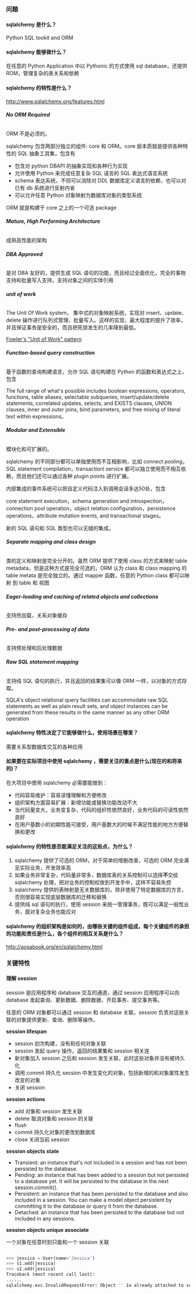 ### 问题

#### sqlalchemy 是什么？

Python SQL tookit and ORM

#### sqlalchemy 能够做什么？

在任意的 Python Application 中以 Pythonic 的方式使用 sql database，还提供 ROM，管理复杂的表关系和依赖

#### sqlalchemy 的特性是什么？

http://www.sqlalchemy.org/features.html

###### **No ORM Required**

ORM 不是必须的。 

sqlalchemy 包含两部分独立的组件: core 和 ORM。core 层本质就是提供各种特性的 SQL 抽象工具集，包含有
- 包含对 python DBAPI 的抽象实现和各种行为实现
- 允许使用 Python 来完成任意复杂 SQL 语言的 SQL 表达式语言系统 
- schema 表达系统，不但可以消除对 DDL 数据库定义语言的依赖，也可以对已有 db 系统进行反射内省
- 可以允许任意 Python 对象映射为数据库对象的类型系统

ORM 就是构建于 core 之上的一个可选 package

###### **Mature, High Performing Architecture**

成熟高性能的架构

###### **DBA Approved**

是对 DBA 友好的，提供生成 SQL 语句的功能，而且经过全面优化，完全的事物支持和批量写入支持，支持对象之间的实体引用

###### **unit of work**

The Unit Of Work system， 集中式的对象映射系统，实现对 insert、update、delete 操作进行队列式管理，批量写入。这样的实现，最大程度的提升了效率，并且保证事务是安全的，而且把死锁发生的几率降到最低。

[Fowler's "Unit of Work" pattern](http://martinfowler.com/eaaCatalog/unitOfWork.html)

###### **Function-based query construction**

基于函数的查询构建语言，允许 SQL 语句构建在 Python 的函数和表达式之上，包含

The full range of what's possible includes boolean expressions, operators, functions, table aliases, selectable subqueries, insert/update/delete statements, correlated updates, selects, and EXISTS clauses, UNION clauses, inner and outer joins, bind parameters, and free mixing of literal text within expressions。

###### **Modular and Extensible**

模块化和可扩展的。

sqlalchemy 的不同部分都可以单独使用而不互相影响，比如 connect pooling，SQL statement compilation，transactionl service 都可以独立使用而不相互依赖，而且他们还可以通过各种 plugin points 进行扩展。

内部集成的事件系统可以把自定义代码注入到调用会话多达50处，包含

core statement execution，schema generation and introspection，connection pool operation，object relation configuration，persistence operations，attribute mutation events, and transactional stages。

新的 SQL 语句和 SQL 类型也可以无缝的集成。

###### **Separate mapping and class design**

类的定义和映射是完全分开的。虽然 ORM 提供了使用 class 的方式来映射 table metadata，但是这种方式是完全可选的，ORM 认为 class 和 class mapping 的 table metata 是完全独立的。通过 mapper 函数，任意的 Python class 都可以映射 到 table 和 视图

###### **Eager-loading and caching of related objects and collections**

支持热加载，关系对象缓存

###### **Pre- and post-processing of data**

支持预处理和后处理数据

###### **Raw SQL statement mapping**

支持纯 SQL 语句的执行，并且返回的结果集可以像 ORM 一样，以对象的方式存取。

SQLA's object relational query facilities can accommodate raw SQL statements as well as plain result sets, and object instances can be generated from these results in the same manner as any other ORM operation 

#### sqlalchemy 特性决定了它能够做什么，使用场景在哪里？

需要关系型数据库交互的各种应用

#### 如果要在实际项目中使用 sqlalchemy ，需要关注的重点是什么(现在的和将来的)？

在大项目中使用 sqlalchemy 必需要能做到：

- 代码容易维护：容易读懂理解和方便修改
- 组织架构方面容易扩展：新增功能或替换功能改动不大
- 当代码量变大，业务变复杂，代码的组织性依然良好，业务代码的可读性依然良好
- 在用户基数小的初期性能可接受，用户基数大的时候不满足性能的地方方便替换和更改

#### sqlalchemy 的特性是否能满足关注的这些点，为什么？

1. sqlalchemy 提供了可选的 ORM，对于简单的增删改查，可选的 ORM 完全满足实际业务，开发效率高
2. 如果业务非常复杂，代码量非常多，数据库表的关系控制可以选择**不**交给 sqlalchemy 处理，把对业务的控制权放到开发手中，这样不容易失控
3. sqlalchemy 提供的表映射是无关数据库的，除非使用了特定数据库的方言，否则很容易实现底层数据库的迁移和替换
4. 提供纯 sql 语句的执行，使用 session 来统一管理事务，既可以满足一般性业务，面对复杂业务也能应对

#### sqlalchemy 的组织架构是如何的，由哪些关键的组件组成，每个关键组件的承担的功能和责任是什么，各个组件的相互关系是什么？

http://aosabook.org/en/sqlalchemy.html

### 关键特性

#### 理解 session

session 是应用程序和 database 交互的通道，通过 session 应用程序可以向 database 发起查询、更新数据、删除数据、开启事务、提交事务等。

任意的 ORM 对象都可以通过 session 和 database 关联，session 负责对这些关联的对象提供更新、查询、删除等操作。

**session lifespan**

- session 初次构建，没有和任何对象关联
- session 发起 query 操作，返回的结果集和 session 相关连
- 新对象加入 session 之后和 session 发生关联，此时这些对象并没有被持久化
- 调用 commit 持久化 session 中发生变化的对象，包括新增的和对象属性发生改变的对象
- 关闭 session

**session actions**

- add 对象和 session 发生关联
- delete 取消对象和 session 的关联
- flush 
- commit 持久化对象的更改到数据库
- close 关闭当前 session 

**session objects state**

- Transient: an instance that's not included in a session and has not been persisted to the database.
- Pending: an instance that has been added to a session but not persisted to a database yet. It will be persisted to the database in the next session.commit().
- Persistent: an instance that has been persisted to the database and also included in a session. You can make a model object persistent by committing it to the database or query it from the database.
- Detached: an instance that has been persisted to the database but not included in any sessions.

**session objects unique associate**


一个对象在任意时刻只能和一个 session 关联

```python

>>> jessica = User(name='Jessica')
>>> s1.add(jessica)
>>> s2.add(jessica)
Traceback (most recent call last):
......
sqlalchemy.exc.InvalidRequestError: Object '' is already attached to session '2' (this is '3')
   
```
